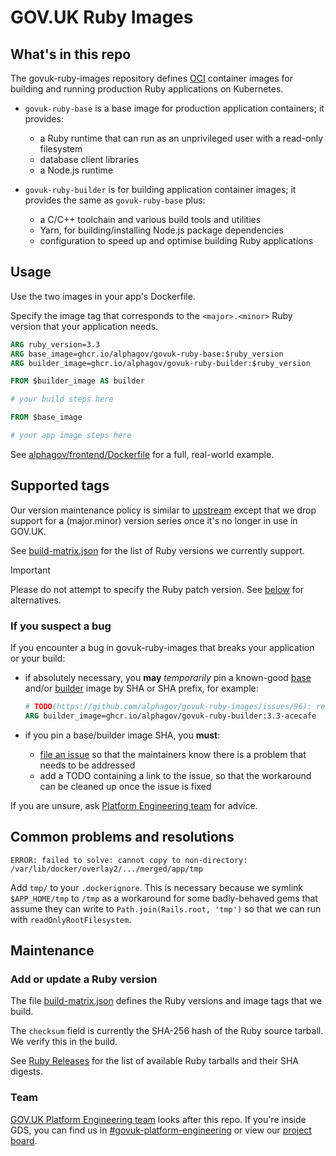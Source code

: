 # GOV.UK Ruby Images


## What's in this repo

The govuk-ruby-images repository defines [OCI] container images for building and running production Ruby applications on Kubernetes.

- `govuk-ruby-base` is a base image for production application containers; it provides:
  - a Ruby runtime that can run as an unprivileged user with a read-only filesystem
  - database client libraries
  - a Node.js runtime

- `govuk-ruby-builder` is for building application container images; it provides the same as `govuk-ruby-base` plus:
  - a C/C++ toolchain and various build tools and utilities
  - Yarn, for building/installing Node.js package dependencies
  - configuration to speed up and optimise building Ruby applications

[OCI]: https://opencontainers.org/


## Usage

Use the two images in your app's Dockerfile.

Specify the image tag that corresponds to the `<major>.<minor>` Ruby version that your application needs.


```dockerfile
ARG ruby_version=3.3
ARG base_image=ghcr.io/alphagov/govuk-ruby-base:$ruby_version
ARG builder_image=ghcr.io/alphagov/govuk-ruby-builder:$ruby_version

FROM $builder_image AS builder

# your build steps here

FROM $base_image

# your app image steps here
```

See [alphagov/frontend/Dockerfile](https://github.com/alphagov/frontend/blob/-/Dockerfile) for a full, real-world example.


## Supported tags

Our version maintenance policy is similar to [upstream](https://www.ruby-lang.org/en/downloads/branches/) except that we drop support for a (major.minor) version series once it's no longer in use in GOV.UK.

See [build-matrix.json](build-matrix.json#L2) for the list of Ruby versions we currently support.

> [!IMPORTANT]
> Please do not attempt to specify the Ruby patch version. See [below](#if-you-suspect-a-bug) for alternatives.


### If you suspect a bug

If you encounter a bug in govuk-ruby-images that breaks your application or your build:

- if absolutely necessary, you **may** *temporarily* pin a known-good [base](https://github.com/alphagov/govuk-ruby-images/pkgs/container/govuk-ruby-base) and/or [builder](https://github.com/alphagov/govuk-ruby-images/pkgs/container/govuk-ruby-builder) image by SHA or SHA prefix, for example:

    ```Dockerfile
    # TODO(https://github.com/alphagov/govuk-ruby-images/issues/96): remove pinned image once bug is fixed.
    ARG builder_image=ghcr.io/alphagov/govuk-ruby-builder:3.3-acecafe
    ```

- if you pin a base/builder image SHA, you **must**:

  - [file an issue](https://github.com/alphagov/govuk-ruby-images/issues/new) so that the maintainers know there is a problem that needs to be addressed
  - add a TODO containing a link to the issue, so that the workaround can be cleaned up once the issue is fixed

If you are unsure, ask [Platform Engineering team](#team) for advice.


## Common problems and resolutions

`ERROR: failed to solve: cannot copy to non-directory: /var/lib/docker/overlay2/.../merged/app/tmp`

Add `tmp/` to your `.dockerignore`. This is necessary because we symlink
`$APP_HOME/tmp` to `/tmp` as a workaround for some badly-behaved gems that
assume they can write to `Path.join(Rails.root, 'tmp')` so that we can run with
`readOnlyRootFilesystem`.


## Maintenance


### Add or update a Ruby version

The file [build-matrix.json](/build-matrix.json) defines the Ruby versions and image tags that we build.

The `checksum` field is currently the SHA-256 hash of the Ruby source tarball. We verify this in the build.

See [Ruby Releases](https://www.ruby-lang.org/en/downloads/releases/) for the list of available Ruby tarballs and their SHA digests.


### Team

[GOV.UK Platform Engineering team](https://github.com/orgs/alphagov/teams/gov-uk-platform-engineering) looks after this repo. If you're inside GDS, you can find us in [#govuk-platform-engineering](https://gds.slack.com/channels/govuk-platform-engineering) or view our [project board](https://github.com/orgs/alphagov/projects/71).
